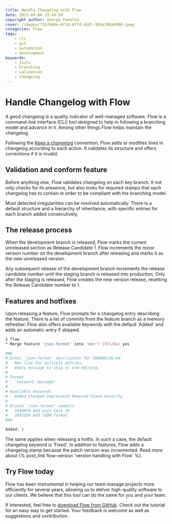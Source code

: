 ```yaml
---
title: Handle Changelog with Flow
date: 2023-04-08 13:49:50
copyright_author: George Pavelka
cover: /images/73b7686e-6f18-47fd-a581-95da396a6980.jpeg
categories: Flow
tags:
    - cli
    - git
    - automation
    - development
keywords:
    - tools
    - branching
    - validation
    - changelog
---
```


# Handle Changelog with Flow

A good changelog is a quality indicator of well-managed software. Flow is a command-line interface (CLI) tool designed to help in following a branching model and advance in it. Among other things Flow helps maintain the changelog.

Following the [Keep a changelog](https://keepachangelog.com/en/) convention, Flow adds or modifies lines in changelog according to each action. It validates its structure and offers corrections if it is invalid.

## Validation and conform feature

Before anything else, Flow validates changelog on each key branch. It not only checks for its presence, but also looks for required stamps that each changelog has to contain in order to be compliant with the branching model.

Most detected irregularities can be resolved automatically. There is a default structure and a hierarchy of inheritance, with specific entries for each branch added consecutively.

## The release process

When the development branch is released, Flow marks the current unreleased section as Release Candidate 1. Flow increments the minor version number on the development branch after releasing and marks it as the new unreleased version.

Any subsequent release of the development branch increments the release candidate number until the staging branch is released into production. Only after the staging is released, Flow creates the new version release, resetting the Release Candidate number to 1.

## Features and hotfixes

Upon releasing a feature, Flow prompts for a changelog entry describing the feature. There is a list of commits from the feature branch as a memory refresher. Flow also offers available keywords with the default 'Added' and adds an automatic entry if skipped.

```bash
❯ flow
* Merge feature 'json-format' into 'dev'? [YES/No] yes

###
# Enter 'json-format' description for CHANGELOG.md
#   New line for multiple entries.
#   Empty message to skip or end editing.
#
# Format
#   'keyword: message'
#
# Available keywords
#   Added Changed Deprecated Removed Fixed Security
#
# Branch 'json-format' commits
#   593d0f4 Add unit test 29
#   264526b Add JSON format
###

Added: |
```

The same applies when releasing a hotfix. In such a case, the default changelog keyword is 'Fixed'. In addition to features, Flow adds a changelog stamp because the patch version was incremented. Read more about {% post_link flow-version 'version handling with Flow' %}.

## Try Flow today

Flow has been instrumental in helping our team manage projects more efficiently for several years, allowing us to deliver high-quality software to our clients. We believe that this tool can do the same for you and your team.

If interested, feel free to [download Flow from GitHub](https://github.com/internetguru/flow). Check out the tutorial for an easy way to get started. Your feedback is welcome as well as suggestions and contribution.
